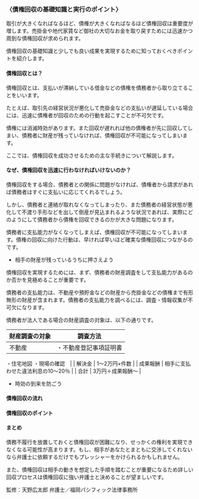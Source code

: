 <!-- カケコム活用のヒント　債権回収編 -->

### 〈債権回収の基礎知識と実行のポイント〉

取引が大きくなればなるほど、債権が大きくなればなるほど債権回収は重要度が増します。売掛金や地代家賃など御社の大切なお金を取り戻すためには迅速かつ周到な債権回収が求められます。

債権回収の基礎知識と少しでも良い成果を実現するために知っておくべきポイントを紹介します。

#### 債権回収とは？
債権回収とは、支払いが滞納している借金などの債権を債務者から取り立てることをいいます。

たとえば、取引先の経営状況が悪化して売掛金などの支払いが遅延している場合には、迅速に債権者が回収のための行動を起こすことが不可欠です。

債権には消滅時効があります。また回収が遅れれば他の債権者が先に回収してしまい、債務者に財産が残っていなければ、債権回収が不可能になってしまいます。

ここでは、債権回収を成功させるための主な手続きについて解説します。

#### なぜ、債権回収を迅速に行わなければいけないのか？
債権回収をする場合、債務者との関係に問題がなければ、債権者から請求があれば債務者はすぐに支払いに応じてくれるでしょう。

しかし、債務者と連絡が取れなくなってしまったり、また債務者の経営状態が悪化して不渡り手形などを出して倒産が見込まれるような状況であれば、実際にどのようにして債務者から債権を回収できるのかが大きな問題になります。

債務者に支払能力がなくなってしまえば、債権回収が不可能になってしまいます。債権の回収に向けた行動は、早ければ早いほど確実な債権回収につながるのです。

- 相手の財産が残っているうちに押さえよう

債権回収を実現するためには、まず、債務者の財産調査をして支払能力があるのか否かを見極めることが重要です。

債務者の支払能力は、不動産や預貯金などの財産から売掛金などの債権まで有形無形の財産が含まれます。債務者の支払能力を調べるには、調査・情報収集が不可欠になります。

債務者が法人である場合の財産調査の対象は、以下の通りです。

| 財産調査の対象 |  調査方法  |
| ---- | ---- |
|  不動産  | ・不動産登記事項証明書
・住宅地図
・現場の確認　|
|  解決金  | 1〜2万円×件数  |
|  成果報酬  | 相手に支払わせた違法利息の10〜20％  |
|  合計  |  3万円＋成果報酬〜  |


- 時効の到来を防ごう

#### 債権回収の流れ
#### 債権回収のポイント
#### まとめ
債務不履行を放置しておくと債権回収が困難になり、せっかくの権利を実現できなくなる可能性が高まります。もし、相手があなたとまともに交渉してくれないなら弁護士に依頼するだけでもプレッシャーをかけられるかもしれません。

また、債権回収は相手の動きを想定した手順を踏むことが重要になるため詳しい回収プロセスは債権回収に強い弁護士と決めることが望ましいです。

監修：天野広太郎 弁護士／福岡パシフィック法律事務所
